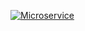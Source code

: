 [![Microservice](https://insidethecpu.files.wordpress.com/2015/07/microservice-blog-entry-1.png "Microservice")](https://insidethecpu.files.wordpress.com/2015/07/microservice-blog-entry-1.png "Microservice")
